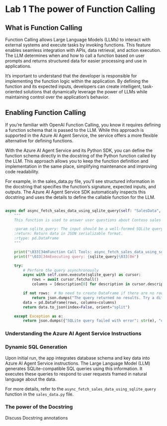 # Lab 1 The power of Function Calling

## What is Function Calling

Function Calling allows Large Language Models (LLMs) to interact with external systems and execute tasks by invoking functions. This feature enables seamless integration with APIs, data retrieval, and action execution. The LLM determines when and how to call a function based on user prompts and returns structured data for easier processing and use in applications.

It’s important to understand that the developer is responsible for implementing the function logic within the application. By defining the function and its expected inputs, developers can create intelligent, task-oriented solutions that dynamically leverage the power of LLMs while maintaining control over the application’s behavior.

## Enabling Function Calling

If you’re familiar with OpenAI Function Calling, you know it requires defining a function schema that is passed to the LLM. While this approach is supported in the Azure AI Agent Service, the service offers a more flexible alternative for defining functions.

With the Azure AI Agent Service and its Python SDK, you can define the function schema directly in the docstring of the Python function called by the LLM. This approach allows you to keep the function definition and implementation in the same place, simplifying maintenance and improving code readability.

For example, in the sales_data.py file, you’ll see structured information in the docstring that specifies the function’s signature, expected inputs, and outputs. The Azure AI Agent Service SDK automatically inspects this docstring and uses the details to define the callable function for the LLM.

``` python

async def async_fetch_sales_data_using_sqlite_query(self: "SalesData", sqlite_query: str) -> pd.DataFrame:
    """
    This function is used to answer user questions about Contoso sales data by executing SQLite queries against the database.

    :param sqlite_query: The input should be a well-formed SQLite query to extract information based on the user's question. The query result will be returned as a JSON object.
    :return: Return data in JSON serializable format.
    :rtype: pd.DataFrame
    """

    print("\033[34mFunction Call Tools: async_fetch_sales_data_using_sqlite_query\033[0m")
    print(f"\033[34mExecuting query: {sqlite_query}\033[0m")

    try:
        # Perform the query asynchronously
        async with self.conn.execute(sqlite_query) as cursor:
            rows = await cursor.fetchall()
            columns = [description[0] for description in cursor.description]

        if not rows:  # No need to create DataFrame if there are no rows
            return json.dumps("The query returned no results. Try a different question.")
        data = pd.DataFrame(rows, columns=columns)
        return data.to_json(index=False, orient="split")

    except Exception as e:
        return json.dumps({"SQLite query failed with error": str(e), "query": sqlite_query})
```

### Understanding the Azure AI Agent Service Instructions

### Dynamic SQL Generation

<!-- - The LLM generates SQLite compatible SQL that is passed back from the LLM and executed by this app.
- The database schema and key data is added to the Azure AI Agent Service instructions with the app first runs.
- The LLM uses the database schema and key data to generate relevant SQL to be executed by the app
- When a user asks a natural language question about the data the LLM can use the provided data to generate appropriate SQL to return the data the user requested.
- See the 'async_fetch_sales_data_using_sqlite_query' function in the 'sales_data.py' file. -->

Upon initial run, the app integrates database schema and key data into Azure AI Agent Service instructions. The Large Language Model (LLM) generates SQLite-compatible SQL queries using this information. It executes these queries to respond to user requests framed in natural language about the data.

For more details, refer to the `async_fetch_sales_data_using_sqlite_query` function in the `sales_data.py` file.

### The power of the Docstring

Discuss Docstring annotations

